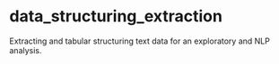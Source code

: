 # data_structuring_extraction
Extracting and tabular structuring text data for an exploratory and NLP analysis.
